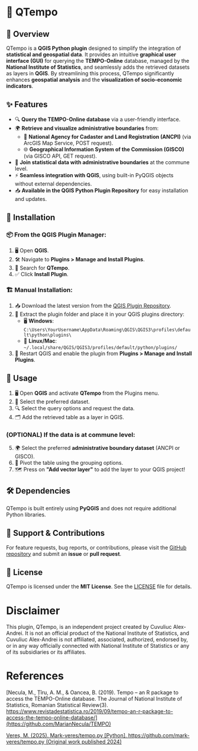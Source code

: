 # 🚀 QTempo

## 📌 Overview

QTempo is a **QGIS Python plugin** designed to simplify the integration of **statistical and geospatial data**. It provides an intuitive **graphical user interface (GUI)** for querying the **TEMPO-Online** database, managed by the **National Institute of Statistics**, and seamlessly adds the retrieved datasets as layers in **QGIS**. By streamlining this process, QTempo significantly enhances **geospatial analysis** and the **visualization of socio-economic indicators**.

## ✨ Features

- 🔍 **Query the TEMPO-Online database** via a user-friendly interface.
- 🌍 **Retrieve and visualize administrative boundaries** from:
  - 🏢 **National Agency for Cadaster and Land Registration (ANCPI)** (via ArcGIS Map Service, POST request).
  - 🌐 **Geographical Information System of the Commission (GISCO)** (via GISCO API, GET request).
- 🔗 **Join statistical data with administrative boundaries** at the commune level.
- ⚡ **Seamless integration with QGIS**, using built-in PyQGIS objects without external dependencies.
- 📥 **Available in the QGIS Python Plugin Repository** for easy installation and updates.

## 🔧 Installation

### 📦 From the QGIS Plugin Manager:

1. 🖥️ Open **QGIS**.
2. 🛠️ Navigate to **Plugins > Manage and Install Plugins**.
3. 🔎 Search for **QTempo**.
4. ✅ Click **Install Plugin**.

### 🏗️ Manual Installation:

1. 📥 Download the latest version from the [QGIS Plugin Repository](https://plugins.qgis.org/plugins/).
2. 📂 Extract the plugin folder and place it in your QGIS plugins directory:
   - 🖥️ **Windows**: `C:\Users\YourUsername\AppData\Roaming\QGIS\QGIS3\profiles\default\python\plugins\`
   - 🐧 **Linux/Mac**: `~/.local/share/QGIS/QGIS3/profiles/default/python/plugins/`
3. 🔄 Restart QGIS and enable the plugin from **Plugins > Manage and Install Plugins**.

## 🚀 Usage

1. 🖥️ Open **QGIS** and activate **QTempo** from the Plugins menu.
2. 📂 Select the preferred dataset.
3. 🔍 Select the query options and request the data.
4. 🗂️ Add the retrieved table as a layer in QGIS.

### (OPTIONAL) If the data is at commune level:
5. 🌍 Select the preferred **administrative boundary dataset** (ANCPI or GISCO).
6. 🔄 Pivot the table using the grouping options.
7. 🗺️ Press on **"Add vector layer"** to add the layer to your QGIS project!

## 🛠️ Dependencies

QTempo is built entirely using **PyQGIS** and does not require additional Python libraries.

## 🤝 Support & Contributions

For feature requests, bug reports, or contributions, please visit the [GitHub repository](https://github.com/alecsandrei/QTempo/issues) and submit an **issue** or **pull request**.

## 📜 License

QTempo is licensed under the **MIT License**. See the [LICENSE](LICENSE) file for details.


# Disclaimer
This plugin, QTempo, is an independent project created by Cuvuliuc Alex-Andrei. It is not an official product of the National Institute of Statistics, and Cuvuliuc Alex-Andrei is not affiliated, associated, authorized, endorsed by, or in any way officially connected with National Institute of Statistics or any of its subsidiaries or its affiliates.

# References

[Necula, M., Țîru, A. M., & Oancea, B. (2019). Tempo – an R package to access the TEMPO-Online database. The Journal of National Institute of Statistics, Romanian Statistical Review(3). https://www.revistadestatistica.ro/2019/09/tempo-an-r-package-to-access-the-tempo-online-database/](https://github.com/MarianNecula/TEMPO)

[Vereș, M. (2025). Mark-veres/tempo.py [Python]. https://github.com/mark-veres/tempo.py (Original work published 2024)
](https://github.com/mark-veres/tempo.py)
